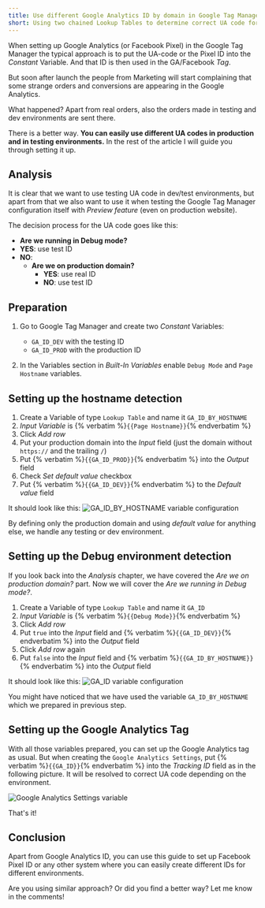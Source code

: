 ```yaml
---
title: Use different Google Analytics ID by domain in Google Tag Manager
short: Using two chained Lookup Tables to determine correct UA code for the domain and environment.
---
```



When setting up Google Analytics (or Facebook Pixel) in the Google Tag Manager the typical approach is to put the UA-code or the Pixel ID into the _Constant_ Variable. And that ID is then used in the GA/Facebook _Tag_.

But soon after launch the people from Marketing will start complaining that some strange orders and conversions are appearing in the Google Analytics.

What happened? Apart from real orders, also the orders made in testing and dev environments are sent there. 

There is a better way. 
**You can easily use different UA codes in production and in testing environments.**
In the rest of the article I will guide you through setting it up.

## Analysis

It is clear that we want to use testing UA code in dev/test environments, but apart from that we also want to use it when testing the Google Tag Manager configuration itself with _Preview feature_ (even on production website).

The decision process for the UA code goes like this:

- **Are we running in Debug mode?**
 - **YES**: use test ID
 - **NO**:
 	- **Are we on production domain?**
 		- **YES**: use real ID
 		- **NO**: use test ID 

## Preparation

1. Go to Google Tag Manager and create two _Constant_ Variables:
	- `GA_ID_DEV` with the testing ID
	- `GA_ID_PROD` with the production ID

2. In the Variables section in _Built-In Variables_ enable `Debug Mode` and `Page Hostname` variables.



## Setting up the hostname detection

1. Create a Variable of type `Lookup Table` and name it `GA_ID_BY_HOSTNAME`
2. _Input Variable_ is {% verbatim %}`{{Page Hostname}}`{% endverbatim %}
3. Click _Add row_
4. Put your production domain into the _Input_ field (just the domain without `https://` and the trailing `/`)
5. Put {% verbatim %}`{{GA_ID_PROD}}`{% endverbatim %} into the _Output_ field
6. Check _Set default value_ checkbox
7. Put {% verbatim %}`{{GA_ID_DEV}}`{% endverbatim %} to the _Default value_ field 

It should look like this:
![GA_ID_BY_HOSTNAME variable configuration](/data/2018/2018-08-26-use-different-google-analytics-id/gtm-ua-01-by-hostname.png)

By defining only the production domain and using _default value_ for anything else, we handle any testing or dev environment.



## Setting up the Debug environment detection

If you look back into the _Analysis_ chapter, we have covered the _Are we on production domain?_ part. Now we will cover the _Are we running in Debug mode?_.

1. Create a Variable of type `Lookup Table` and name it `GA_ID`
2. _Input Variable_ is {% verbatim %}`{{Debug Mode}}`{% endverbatim %}
3. Click _Add row_
4. Put `true` into the _Input_ field and {% verbatim %}`{{GA_ID_DEV}}`{% endverbatim %} into the _Output_ field
5. Click _Add row_ again
6. Put `false` into the _Input_ field and {% verbatim %}`{{GA_ID_BY_HOSTNAME}}`{% endverbatim %} into the _Output_ field

It should look like this:
![GA_ID variable configuration](/data/2018/2018-08-26-use-different-google-analytics-id/gtm-ua-02-by-debugmode.png)

You might have noticed that we have used the variable `GA_ID_BY_HOSTNAME` which we prepared in previous step. 



## Setting up the Google Analytics Tag

With all those variables prepared, you can set up the Google Analytics tag as usual. But when creating the `Google Analytics Settings`, put {% verbatim %}`{{GA_ID}}`{% endverbatim %} into the _Tracking ID_ field as in the following picture. It will be resolved to correct UA code depending on the environment.

![Google Analytics Settings variable](/data/2018/2018-08-26-use-different-google-analytics-id/gtm-ua-03-ga-settings.png)


That's it!



## Conclusion

Apart from Google Analytics ID, you can use this guide to set up Facebook Pixel ID or any other system where you can easily create different IDs for different environments. 

Are you using similar approach? Or did you find a better way? Let me know in the comments!
